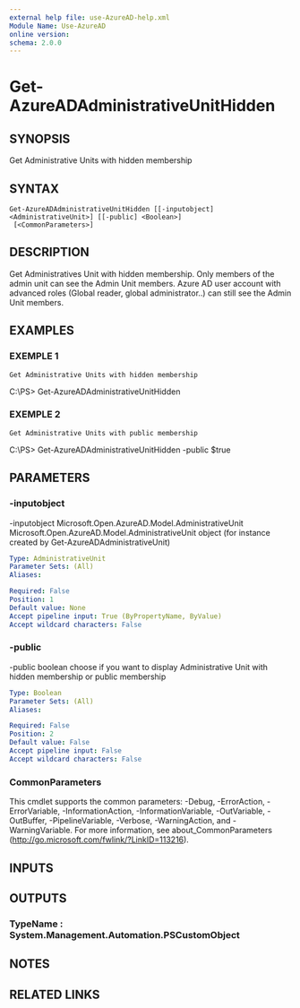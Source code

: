 ```yaml
---
external help file: use-AzureAD-help.xml
Module Name: Use-AzureAD
online version:
schema: 2.0.0
---
```


# Get-AzureADAdministrativeUnitHidden

## SYNOPSIS
Get Administrative Units with hidden membership

## SYNTAX

```
Get-AzureADAdministrativeUnitHidden [[-inputobject] <AdministrativeUnit>] [[-public] <Boolean>]
 [<CommonParameters>]
```

## DESCRIPTION
Get Administratives Unit with hidden membership.
Only members of the admin unit can see the Admin Unit members.
Azure AD user account with advanced roles (Global reader, global administrator..) can still see the Admin Unit members.

## EXAMPLES

### EXEMPLE 1
```
Get Administrative Units with hidden membership
```

C:\PS\> Get-AzureADAdministrativeUnitHidden

### EXEMPLE 2
```
Get Administrative Units with public membership
```

C:\PS\> Get-AzureADAdministrativeUnitHidden -public $true

## PARAMETERS

### -inputobject
-inputobject Microsoft.Open.AzureAD.Model.AdministrativeUnit
Microsoft.Open.AzureAD.Model.AdministrativeUnit object (for instance created by Get-AzureADAdministrativeUnit)

```yaml
Type: AdministrativeUnit
Parameter Sets: (All)
Aliases:

Required: False
Position: 1
Default value: None
Accept pipeline input: True (ByPropertyName, ByValue)
Accept wildcard characters: False
```

### -public
-public boolean
   choose if you want to display Administrative Unit with hidden membership or public membership

```yaml
Type: Boolean
Parameter Sets: (All)
Aliases:

Required: False
Position: 2
Default value: False
Accept pipeline input: False
Accept wildcard characters: False
```

### CommonParameters
This cmdlet supports the common parameters: -Debug, -ErrorAction, -ErrorVariable, -InformationAction, -InformationVariable, -OutVariable, -OutBuffer, -PipelineVariable, -Verbose, -WarningAction, and -WarningVariable.
For more information, see about_CommonParameters (http://go.microsoft.com/fwlink/?LinkID=113216).

## INPUTS

## OUTPUTS

### TypeName : System.Management.Automation.PSCustomObject
## NOTES

## RELATED LINKS
